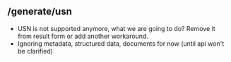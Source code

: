 ## /generate/usn

* USN is not supported anymore, what we are going to do? Remove it from result form or add another workaround.
* Ignoring metadata, structured data, documents for now (until api won't be clarified)